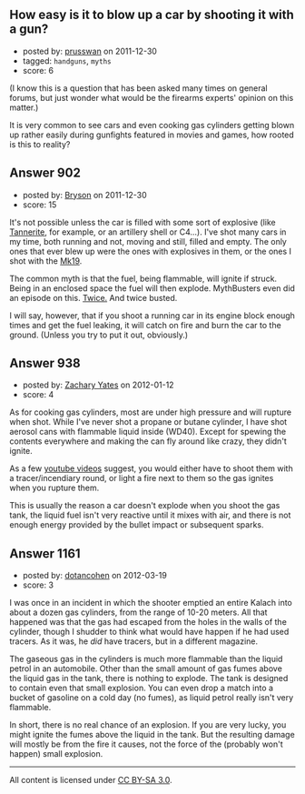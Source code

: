 ## How easy is it to blow up a car by shooting it with a gun?

- posted by: [prusswan](https://stackexchange.com/users/-1/330-prusswan) on 2011-12-30
- tagged: `handguns`, `myths`
- score: 6

(I know this is a question that has been asked many times on general forums, but just wonder what would be the firearms experts' opinion on this matter.)

It is very common to see cars and even cooking gas cylinders getting blown up rather easily during gunfights featured in movies and games, how rooted is this to reality?


## Answer 902

- posted by: [Bryson](https://stackexchange.com/users/-1/32-bryson) on 2011-12-30
- score: 15

It's not possible unless the car is filled with some sort of explosive (like <a href="http://www.tannerite.com/">Tannerite</a>, for example, or an artillery shell or C4...). I've shot many cars in my time, both running and not, moving and still, filled and empty. The only ones that ever blew up were the ones with explosives in them, or the ones I shot with the <a href="http://en.wikipedia.org/wiki/Mk_19_grenade_launcher">Mk19</a>. 

The common myth is that the fuel, being flammable, will ignite if struck. Being in an enclosed space the fuel will then explode. MythBusters even did an episode on this. <a href="http://mythbustersresults.com/episode38">Twice.</a> And twice busted. 

I will say, however, that if you shoot a running car in its engine block enough times and get the fuel leaking, it will catch on fire and burn the car to the ground. (Unless you try to put it out, obviously.)


## Answer 938

- posted by: [Zachary Yates](https://stackexchange.com/users/-1/361-zachary-yates) on 2012-01-12
- score: 4

<p>As for cooking gas cylinders, most are under high pressure and will rupture when shot.  While I've never shot a propane or butane cylinder, I have shot aerosol cans with flammable liquid inside (WD40).  Except for spewing the contents everywhere and making the can fly around like crazy, they didn't ignite.</p>

<p>As a few <a href="http://www.youtube.com/watch?v=7x5OgkWr_mA" rel="nofollow">youtube videos</a> suggest, you would either have to shoot them with a tracer/incendiary round, or light a fire next to them so the gas ignites when you rupture them.</p>

<p>This is usually the reason a car doesn't explode when you shoot the gas tank, the liquid fuel isn't very reactive until it mixes with air, and there is not enough energy provided by the bullet impact or subsequent sparks.</p>



## Answer 1161

- posted by: [dotancohen](https://stackexchange.com/users/-1/489-dotancohen) on 2012-03-19
- score: 3

I was once in an incident in which the shooter emptied an entire Kalach into about a dozen gas cylinders, from the range of 10-20 meters. All that happened was that the gas had escaped from the holes in the walls of the cylinder, though I shudder to think what would have happen if he had used tracers. As it was, he _did_ have tracers, but in a different magazine.

The gaseous gas in the cylinders is much more flammable than the liquid petrol in an automobile. Other than the small amount of gas fumes above the liquid gas in the tank, there is nothing to explode. The tank is designed to contain even that small explosion. You can even drop a match into a bucket of gasoline on a cold day (no fumes), as liquid petrol really isn't very flammable.

In short, there is no real chance of an explosion. If you are very lucky, you might ignite the fumes above the liquid in the tank. But the resulting damage will mostly be from the fire it causes, not the force of the (probably won't happen) small explosion.



---

All content is licensed under [CC BY-SA 3.0](https://creativecommons.org/licenses/by-sa/3.0/).
